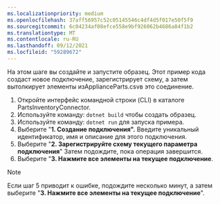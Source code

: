 ```yaml
---
ms.localizationpriority: medium
ms.openlocfilehash: 37aff56957c52c05145546c4df4d5f017e50f5f9
ms.sourcegitcommit: 6c04234af08efce558e9bf926062b4686a84f1b2
ms.translationtype: MT
ms.contentlocale: ru-RU
ms.lasthandoff: 09/12/2021
ms.locfileid: "59289672"
---
```

<!-- markdownlint-disable MD002 MD025 MD041 -->

На этом шаге вы создайте и запустите образец. Этот пример кода создаст новое подключение, зарегистрирует схему, а затем вытолкирует элементы изApplianceParts.csvв это соединение. [](https://github.com/microsoftgraph/msgraph-search-connector-sample/blob/master/ApplianceParts.csv)

1. Откройте интерфейс командной строки (CLI) в каталоге PartsInventoryConnector.
2. Используйте команду: `dotnet build` чтобы создать образец.
3. Используйте команду: `dotnet run` для запуска примера.
4. Выберите "**1. Создание подключения".** Введите уникальный идентификатор, имя и описание для этого подключения.
5. Выберите "**2. Зарегистрируйте схему текущего параметра подключения**" Затем подождите, пока операция завершится.
6. Выберите "**3. Нажмите все элементы на текущее подключение**.

  > [!NOTE]
  > Если шаг 5 приводит к ошибке, подождите несколько минут, а затем выберите "**3. Нажмите все элементы на текущее подключение**".
